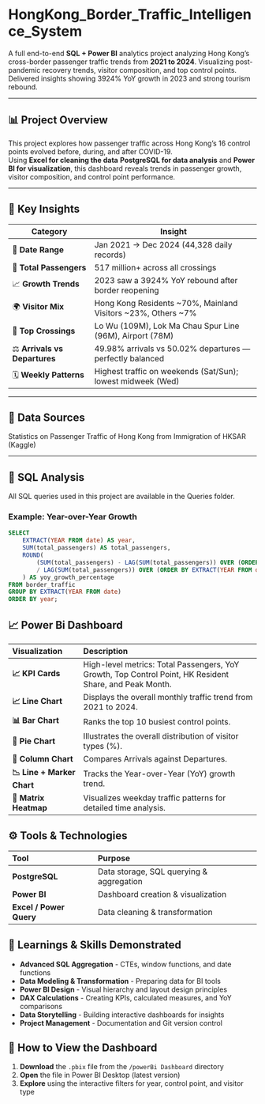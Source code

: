 # HongKong_Border_Traffic_Intelligence_System
A full end-to-end **SQL + Power BI** analytics project analyzing Hong Kong’s cross-border passenger traffic trends from **2021 to 2024**. Visualizing post-pandemic recovery trends, visitor composition, and top control points. Delivered insights showing 3924% YoY growth in 2023 and strong tourism rebound.

---

## 📊 Project Overview

This project explores how passenger traffic across Hong Kong’s 16 control points evolved before, during, and after COVID-19.  
Using **Excel for cleaning the data** **PostgreSQL for data analysis** and **Power BI for visualization**, this dashboard reveals trends in passenger growth, visitor composition, and control point performance.

---

## 🧠 Key Insights

| Category | Insight |
|-----------|----------|
| 📅 **Date Range** | Jan 2021 → Dec 2024 (44,328 daily records) |
| 👥 **Total Passengers** | 517 million+ across all crossings |
| 📈 **Growth Trends** | 2023 saw a 3924% YoY rebound after border reopening |
| 🌍 **Visitor Mix** | Hong Kong Residents ~70%, Mainland Visitors ~23%, Others ~7% |
| 🚉 **Top Crossings** | Lo Wu (109M), Lok Ma Chau Spur Line (96M), Airport (78M) |
| ⚖️ **Arrivals vs Departures** | 49.98% arrivals vs 50.02% departures — perfectly balanced |
| 🗓️ **Weekly Patterns** | Highest traffic on weekends (Sat/Sun); lowest midweek (Wed) |

---

## 🧩 Data Sources

Statistics on Passenger Traffic of Hong Kong
from Immigration of HKSAR (Kaggle)

---

## 🧮 SQL Analysis

All SQL queries used in this project are available in the Queries folder.

### Example: Year-over-Year Growth
```sql
SELECT
    EXTRACT(YEAR FROM date) AS year,
    SUM(total_passengers) AS total_passengers,
    ROUND(
        (SUM(total_passengers) - LAG(SUM(total_passengers)) OVER (ORDER BY EXTRACT(YEAR FROM date))) 
        / LAG(SUM(total_passengers)) OVER (ORDER BY EXTRACT(YEAR FROM date)) * 100, 2
    ) AS yoy_growth_percentage
FROM border_traffic
GROUP BY EXTRACT(YEAR FROM date)
ORDER BY year;
```

## 📈 Power Bi Dashboard

| Visualization | Description |
| :--- | :--- |
| **📈 KPI Cards** | High-level metrics: Total Passengers, YoY Growth, Top Control Point, HK Resident Share, and Peak Month. |
| **📈 Line Chart** | Displays the overall monthly traffic trend from 2021 to 2024. |
| **📊 Bar Chart** | Ranks the top 10 busiest control points. |
| **🥧 Pie Chart** | Illustrates the overall distribution of visitor types (%). |
| **🔁 Column Chart** | Compares Arrivals against Departures. |
| **📉 Line + Marker Chart** | Tracks the Year-over-Year (YoY) growth trend. |
| **🧊 Matrix Heatmap** | Visualizes weekday traffic patterns for detailed time analysis. |

## ⚙️ Tools & Technologies

| Tool | Purpose |
| :--- | :--- |
| **PostgreSQL** | Data storage, SQL querying & aggregation |
| **Power BI** | Dashboard creation & visualization |
| **Excel / Power Query** | Data cleaning & transformation |

## 🧠 Learnings & Skills Demonstrated

- **Advanced SQL Aggregation** - CTEs, window functions, and date functions
- **Data Modeling & Transformation** - Preparing data for BI tools
- **Power BI Design** - Visual hierarchy and layout design principles
- **DAX Calculations** - Creating KPIs, calculated measures, and YoY comparisons
- **Data Storytelling** - Building interactive dashboards for insights
- **Project Management** - Documentation and Git version control

## 🚀 How to View the Dashboard

1. **Download** the `.pbix` file from the `/powerBi Dashboard` directory
2. **Open** the file in Power BI Desktop (latest version)
3. **Explore** using the interactive filters for year, control point, and visitor type

